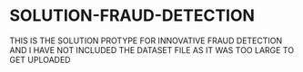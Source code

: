 # SOLUTION-FRAUD-DETECTION
THIS IS THE SOLUTION PROTYPE FOR INNOVATIVE FRAUD DETECTION AND I HAVE NOT INCLUDED THE DATASET FILE AS IT WAS TOO LARGE TO GET UPLOADED

